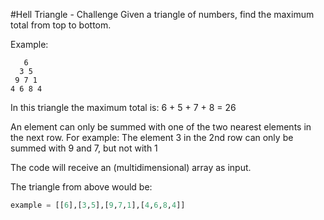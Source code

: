 #Hell Triangle - Challenge
Given a triangle of numbers, find the maximum total from top to bottom.

Example:

       6        
      3 5
     9 7 1
    4 6 8 4
    
In this triangle the maximum total is:  6 + 5 + 7 + 8 = 26

An element can only be summed with one of the two nearest elements in the next row. For example: 
The element 3 in the 2nd row can only be summed with 9 and 7, but not with 1

The code will receive an (multidimensional) array as input.

The triangle from above would be:

```python
example = [[6],[3,5],[9,7,1],[4,6,8,4]]
```